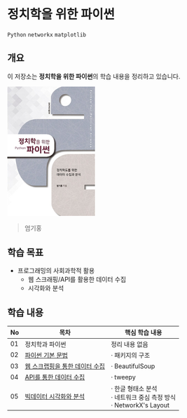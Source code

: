 # 정치학을 위한 파이썬

`Python` `networkx` `matplotlib`

## 개요

이 저장소는 **정치학을 위한 파이썬**의 학습 내용을 정리하고 있습니다.

<img src="./cover.jpg" alt="Cover" width="200">

> 엄기홍

## 학습 목표
- 프로그래밍의 사회과학적 활용
  - 웹 스크래핑/API를 활용한 데이터 수집
  - 시각화와 분석

## 학습 내용
|No|목차|핵심 학습 내용|
|---|---|---|
|01|정치학과 파이썬|정리 내용 없음|
|02|[파이썬 기본 문법](./02.ipynb)|· 패키지의 구조|
|03|[웹 스크랩핑을 통한 데이터 수집](./03.ipynb)|· BeautifulSoup|
|04|[API를 통한 데이터 수집](./04.ipynb)|· tweepy|
|05|[빅데이터 시각화와 분석](./05.ipynb)|· 한글 형태소 분석 <br/> · 네트워크 중심 측정 방식 <br/> · NetworkX's Layout|
